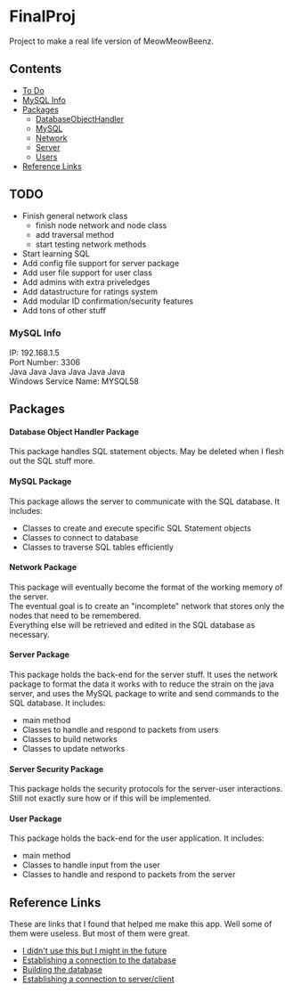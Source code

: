 # FinalProj
Project to make a real life version of MeowMeowBeenz.

## Contents
* [To Do](https://github.com/A1Liu/DSFP/blob/master/README.md#todo)
* [MySQL Info](https://github.com/A1Liu/DSFP/blob/master/README.md#mysql-info)
* [Packages](https://github.com/A1Liu/DSFP/blob/master/README.md#packages)  
  * [DatabaseObjectHandler](https://github.com/A1Liu/DSFP/blob/master/README.md#database-object-handler-package)
  * [MySQL](https://github.com/A1Liu/DSFP/blob/master/README.md#mysql-package)
  * [Network](https://github.com/A1Liu/DSFP/blob/master/README.md#network-package)
  * [Server](https://github.com/A1Liu/DSFP/blob/master/README.md#myserver-package)
  * [Users](https://github.com/A1Liu/DSFP/blob/master/README.md#user-package)
* [Reference Links](https://github.com/A1Liu/DSFP/blob/master/README.md#reference-links)

## TODO
* Finish general network class
  * finish node network and node class
  * add traversal method
  * start testing network methods
* Start learning SQL
* Add config file support for server package  
* Add user file support for user class  
* Add admins with extra priveledges  
* Add datastructure for ratings system  
* Add modular ID confirmation/security features  
* Add tons of other stuff

### MySQL Info
IP: 192.168.1.5  
Port Number: 3306  
Java Java Java Java Java Java  
Windows Service Name: MYSQL58

## Packages

#### Database Object Handler Package
This package handles SQL statement objects. May be deleted when I flesh out the SQL stuff more.

#### MySQL Package
This package allows the server to communicate with the SQL database. It includes:
* Classes to create and execute specific SQL Statement objects
* Classes to connect to database 
* Classes to traverse SQL tables efficiently

#### Network Package
This package will eventually become the format of the working memory of the server.  
The eventual goal is to create an "incomplete" network that stores only the nodes that need to be remembered.  
Everything else will be retrieved and edited in the SQL database as necessary.

#### Server Package
This package holds the back-end for the server stuff. It uses the network package to format the data it works with to reduce the strain on the java server, and uses the MySQL package to write and send commands to the SQL database. It includes:
* main method
* Classes to handle and respond to packets from users
* Classes to build networks
* Classes to update networks

#### Server Security Package
This package holds the security protocols for the server-user interactions. Still not exactly sure how or if this will be implemented.

#### User Package
This package holds the back-end for the user application. It includes:
* main method
* Classes to handle input from the user
* Classes to handle and respond to packets from the server

## Reference Links
These are links that I found that helped me make this app. Well some of them were useless. But most of them were great.  
* [I didn't use this but I might in the future](https://github.com/speedment/speedment/wiki/Tutorial:-Build-a-Social-Network)  
* [Establishing a connection to the database](https://stackoverflow.com/questions/2839321/connect-java-to-a-mysql-database)  
* [Building the database](http://balusc.omnifaces.org/2008/07/dao-tutorial-data-layer.html)
* [Establishing a connection to server/client](http://www.ejbtutorial.com/distributed-systems/hello-world-for-socket-programming-using-java)
